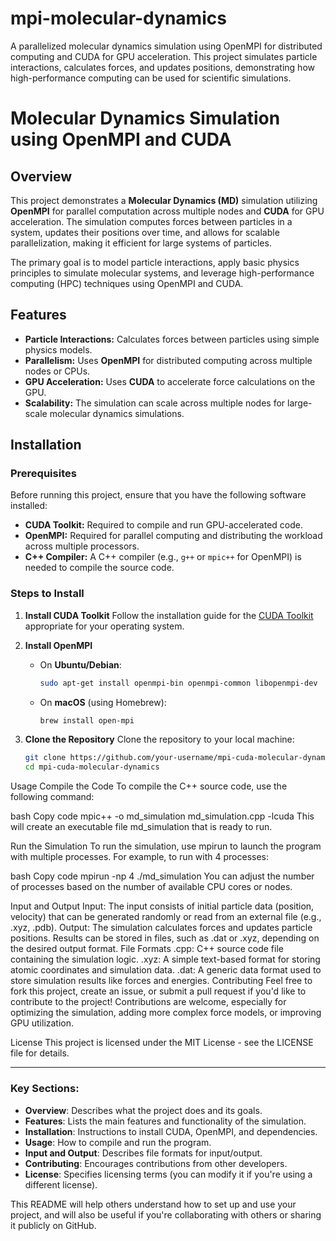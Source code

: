 # mpi-molecular-dynamics
 A parallelized molecular dynamics simulation using OpenMPI for distributed computing and CUDA for GPU acceleration. This project simulates particle interactions, calculates forces, and updates positions, demonstrating how high-performance computing can be used for scientific simulations.

# Molecular Dynamics Simulation using OpenMPI and CUDA

## Overview

This project demonstrates a **Molecular Dynamics (MD)** simulation utilizing **OpenMPI** for parallel computation across multiple nodes and **CUDA** for GPU acceleration. The simulation computes forces between particles in a system, updates their positions over time, and allows for scalable parallelization, making it efficient for large systems of particles.

The primary goal is to model particle interactions, apply basic physics principles to simulate molecular systems, and leverage high-performance computing (HPC) techniques using OpenMPI and CUDA.

## Features

- **Particle Interactions:** Calculates forces between particles using simple physics models.
- **Parallelism:** Uses **OpenMPI** for distributed computing across multiple nodes or CPUs.
- **GPU Acceleration:** Uses **CUDA** to accelerate force calculations on the GPU.
- **Scalability:** The simulation can scale across multiple nodes for large-scale molecular dynamics simulations.

## Installation

### Prerequisites
Before running this project, ensure that you have the following software installed:

- **CUDA Toolkit:** Required to compile and run GPU-accelerated code.
- **OpenMPI:** Required for parallel computing and distributing the workload across multiple processors.
- **C++ Compiler:** A C++ compiler (e.g., `g++` or `mpic++` for OpenMPI) is needed to compile the source code.

### Steps to Install

1. **Install CUDA Toolkit**
   Follow the installation guide for the [CUDA Toolkit](https://developer.nvidia.com/cuda-downloads) appropriate for your operating system.

2. **Install OpenMPI**
   - On **Ubuntu/Debian**:
     ```bash
     sudo apt-get install openmpi-bin openmpi-common libopenmpi-dev
     ```
   - On **macOS** (using Homebrew):
     ```bash
     brew install open-mpi
     ```

3. **Clone the Repository**
   Clone the repository to your local machine:
   ```bash
   git clone https://github.com/your-username/mpi-cuda-molecular-dynamics.git
   cd mpi-cuda-molecular-dynamics

Usage
Compile the Code
To compile the C++ source code, use the following command:

bash
Copy code
mpic++ -o md_simulation md_simulation.cpp -lcuda
This will create an executable file md_simulation that is ready to run.

Run the Simulation
To run the simulation, use mpirun to launch the program with multiple processes. For example, to run with 4 processes:

bash
Copy code
mpirun -np 4 ./md_simulation
You can adjust the number of processes based on the number of available CPU cores or nodes.

Input and Output
Input: The input consists of initial particle data (position, velocity) that can be generated randomly or read from an external file (e.g., .xyz, .pdb).
Output: The simulation calculates forces and updates particle positions. Results can be stored in files, such as .dat or .xyz, depending on the desired output format.
File Formats
.cpp: C++ source code file containing the simulation logic.
.xyz: A simple text-based format for storing atomic coordinates and simulation data.
.dat: A generic data format used to store simulation results like forces and energies.
Contributing
Feel free to fork this project, create an issue, or submit a pull request if you'd like to contribute to the project! Contributions are welcome, especially for optimizing the simulation, adding more complex force models, or improving GPU utilization.

License
This project is licensed under the MIT License - see the LICENSE file for details.


---

### Key Sections:
- **Overview**: Describes what the project does and its goals.
- **Features**: Lists the main features and functionality of the simulation.
- **Installation**: Instructions to install CUDA, OpenMPI, and dependencies.
- **Usage**: How to compile and run the program.
- **Input and Output**: Describes file formats for input/output.
- **Contributing**: Encourages contributions from other developers.
- **License**: Specifies licensing terms (you can modify it if you're using a different license).

This README will help others understand how to set up and use your project, and will also be useful if you're collaborating with others or sharing it publicly on GitHub.
